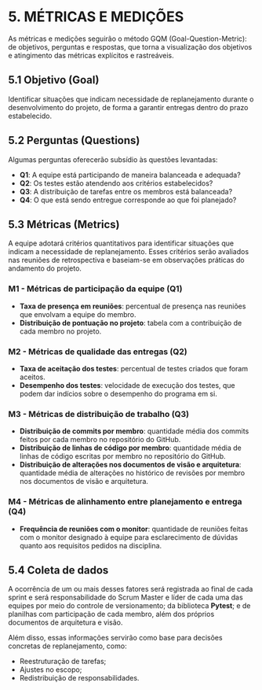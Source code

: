 # **5. MÉTRICAS E MEDIÇÕES**

As métricas e medições seguirão o método GQM (Goal-Question-Metric): de objetivos, perguntas e respostas, que torna a visualização dos objetivos e atingimento das métricas explícitos e rastreáveis.

## **5.1 Objetivo (Goal)**

Identificar situações que indicam necessidade de replanejamento durante o desenvolvimento do projeto, de forma a garantir entregas dentro do prazo estabelecido.

## **5.2 Perguntas (Questions)**

Algumas perguntas oferecerão subsídio às questões levantadas:

- **Q1**: A equipe está participando de maneira balanceada e adequada?  
- **Q2**: Os testes estão atendendo aos critérios estabelecidos?  
- **Q3**: A distribuição de tarefas entre os membros está balanceada?  
- **Q4**: O que está sendo entregue corresponde ao que foi planejado?

## **5.3 Métricas (Metrics)**

A equipe adotará critérios quantitativos para identificar situações que indicam a necessidade de replanejamento. Esses critérios serão avaliados nas reuniões de retrospectiva e baseiam-se em observações práticas do andamento do projeto.

### M1 - Métricas de participação da equipe (Q1)

- **Taxa de presença em reuniões**: percentual de presença nas reuniões que envolvam a equipe do membro.
- **Distribuição de pontuação no projeto**: tabela com a contribuição de cada membro no projeto.

### M2 - Métricas de qualidade das entregas (Q2)

- **Taxa de aceitação dos testes**: percentual de testes criados que foram aceitos.
- **Desempenho dos testes**: velocidade de execução dos testes, que podem dar indícios sobre o desempenho do programa em si.

### M3 - Métricas de distribuição de trabalho (Q3)

- **Distribuição de commits por membro**: quantidade média dos commits feitos por cada membro no repositório do GitHub.
- **Distribuição de linhas de código por membro**: quantidade média de linhas de código escritas por membro no repositório do GitHub.
- **Distribuição de alterações nos documentos de visão e arquitetura**: quantidade média de alterações no histórico de revisões por membro nos documentos de visão e arquitetura.

### M4 - Métricas de alinhamento entre planejamento e entrega (Q4)

- **Frequência de reuniões com o monitor**: quantidade de reuniões feitas com o monitor designado à equipe para esclarecimento de dúvidas quanto aos requisitos pedidos na disciplina.

## **5.4 Coleta de dados**

A ocorrência de um ou mais desses fatores será registrada ao final de cada sprint e será responsabilidade do Scrum Master e líder de cada uma das equipes por meio do controle de versionamento; da biblioteca **Pytest**; e de planilhas com participação de cada membro, além dos próprios documentos de arquitetura e visão.

Além disso, essas informações servirão como base para decisões concretas de replanejamento, como:

- Reestruturação de tarefas;  
- Ajustes no escopo;  
- Redistribuição de responsabilidades.
